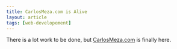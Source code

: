 ```yaml
---
title: CarlosMeza.com is Alive
layout: article
tags: [web-developement]
---
```


There is a lot work to be done, but [CarlosMeza.com](carlosmeza.com) is finally here.
